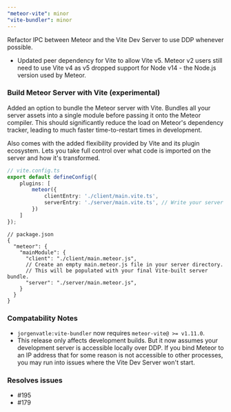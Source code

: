 ```yaml
---
"meteor-vite": minor
"vite-bundler": minor
---
```


Refactor IPC between Meteor and the Vite Dev Server to use DDP whenever possible.
- Updated peer dependency for Vite to allow Vite v5. Meteor v2 users still need to use Vite v4 as v5 dropped support for Node v14 - the Node.js version used by Meteor.

### Build Meteor Server with Vite (experimental)
Added an option to bundle the Meteor server with Vite. Bundles all your server assets into a single module before 
passing it onto the Meteor compiler. This should significantly reduce the load on Meteor's dependency tracker, leading
to much faster time-to-restart times in development.

Also comes with the added flexibility provided by Vite and its plugin ecosystem. Lets you take full control over what
code is imported on the server and how it's transformed.

```ts
// vite.config.ts
export default defineConfig({
    plugins: [
        meteor({
            clientEntry: './client/main.vite.ts',
            serverEntry: './server/main.vite.ts', // Write your server code from this entrypoint.
        })
    ]
});
```

```json5
// package.json
{
  "meteor": {
    "mainModule": {
      "client": "./client/main.meteor.js",
      // Create an empty main.meteor.js file in your server directory.
      // This will be populated with your final Vite-built server bundle.
      "server": "./server/main.meteor.js", 
    }
  }
}
```

### Compatability Notes
- `jorgenvatle:vite-bundler` now requires `meteor-vite@ >= v1.11.0`.
- This release only affects development builds. But it now assumes your development server is accessible locally over
DDP. If you bind Meteor to an IP address that for some reason is not accessible to other processes, you may run into 
issues where the Vite Dev Server won't start.

### Resolves issues
- #195
- #179
